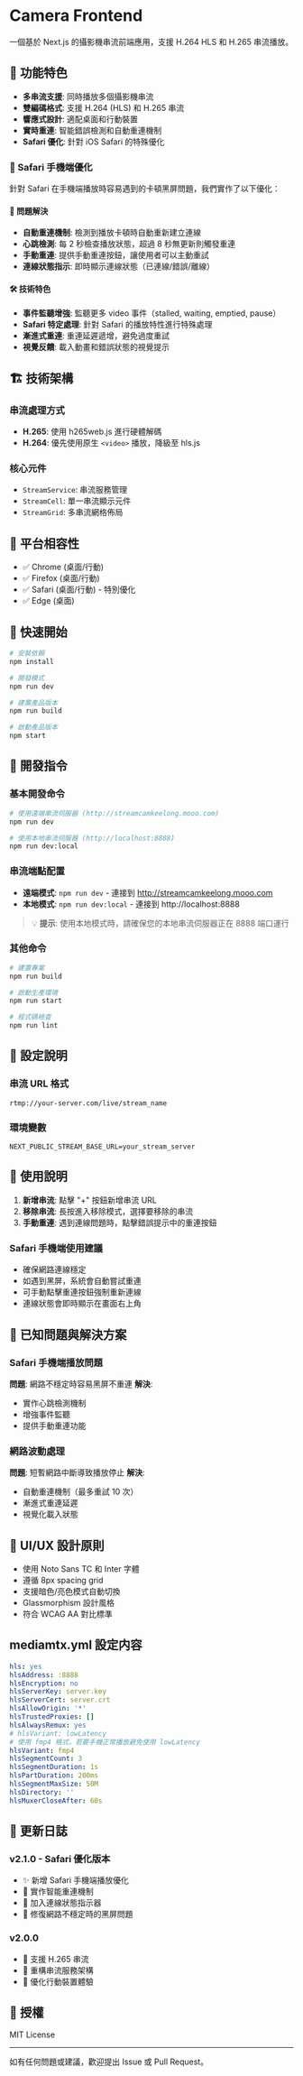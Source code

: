 # Camera Frontend

一個基於 Next.js 的攝影機串流前端應用，支援 H.264 HLS 和 H.265 串流播放。

## 🚀 功能特色

- **多串流支援**: 同時播放多個攝影機串流
- **雙編碼格式**: 支援 H.264 (HLS) 和 H.265 串流
- **響應式設計**: 適配桌面和行動裝置
- **實時重連**: 智能錯誤檢測和自動重連機制
- **Safari 優化**: 針對 iOS Safari 的特殊優化

### 🔧 Safari 手機端優化

針對 Safari 在手機端播放時容易遇到的卡頓黑屏問題，我們實作了以下優化：

#### 🎯 問題解決
- **自動重連機制**: 檢測到播放卡頓時自動重新建立連線
- **心跳檢測**: 每 2 秒檢查播放狀態，超過 8 秒無更新則觸發重連
- **手動重連**: 提供手動重連按鈕，讓使用者可以主動重試
- **連線狀態指示**: 即時顯示連線狀態（已連線/錯誤/離線）

#### 🛠️ 技術特色
- **事件監聽增強**: 監聽更多 video 事件（stalled, waiting, emptied, pause）
- **Safari 特定處理**: 針對 Safari 的播放特性進行特殊處理
- **漸進式重連**: 重連延遲遞增，避免過度重試
- **視覺反饋**: 載入動畫和錯誤狀態的視覺提示

## 🏗️ 技術架構

### 串流處理方式
- **H.265**: 使用 h265web.js 進行硬體解碼
- **H.264**: 優先使用原生 `<video>` 播放，降級至 hls.js

### 核心元件
- `StreamService`: 串流服務管理
- `StreamCell`: 單一串流顯示元件
- `StreamGrid`: 多串流網格佈局

## 📱 平台相容性

- ✅ Chrome (桌面/行動)
- ✅ Firefox (桌面/行動)
- ✅ Safari (桌面/行動) - 特別優化
- ✅ Edge (桌面)

## 🚀 快速開始

```bash
# 安裝依賴
npm install

# 開發模式
npm run dev

# 建置產品版本
npm run build

# 啟動產品版本
npm start
```

## 🚀 開發指令

### 基本開發命令
```bash
# 使用遠端串流伺服器 (http://streamcamkeelong.mooo.com)
npm run dev

# 使用本地串流伺服器 (http://localhost:8888)
npm run dev:local
```

### 串流端點配置
- **遠端模式**: `npm run dev` - 連接到 http://streamcamkeelong.mooo.com
- **本地模式**: `npm run dev:local` - 連接到 http://localhost:8888

> 💡 **提示**: 使用本地模式時，請確保您的本地串流伺服器正在 8888 端口運行

### 其他命令
```bash
# 建置專案
npm run build

# 啟動生產環境
npm run start

# 程式碼檢查
npm run lint
```

## 🔧 設定說明

### 串流 URL 格式
```
rtmp://your-server.com/live/stream_name
```

### 環境變數
```env
NEXT_PUBLIC_STREAM_BASE_URL=your_stream_server
```

## 📖 使用說明

1. **新增串流**: 點擊 "+" 按鈕新增串流 URL
2. **移除串流**: 長按進入移除模式，選擇要移除的串流
3. **手動重連**: 遇到連線問題時，點擊錯誤提示中的重連按鈕

### Safari 手機端使用建議
- 確保網路連線穩定
- 如遇到黑屏，系統會自動嘗試重連
- 可手動點擊重連按鈕強制重新連線
- 連線狀態會即時顯示在畫面右上角

## 🐛 已知問題與解決方案

### Safari 手機端播放問題
**問題**: 網路不穩定時容易黑屏不重連
**解決**: 
- 實作心跳檢測機制
- 增強事件監聽
- 提供手動重連功能

### 網路波動處理
**問題**: 短暫網路中斷導致播放停止
**解決**: 
- 自動重連機制（最多重試 10 次）
- 漸進式重連延遲
- 視覺化載入狀態

## 🎨 UI/UX 設計原則

- 使用 Noto Sans TC 和 Inter 字體
- 遵循 8px spacing grid
- 支援暗色/亮色模式自動切換
- Glassmorphism 設計風格
- 符合 WCAG AA 對比標準

## mediamtx.yml 設定内容
```yaml
hls: yes
hlsAddress: :8888
hlsEncryption: no
hlsServerKey: server.key
hlsServerCert: server.crt
hlsAllowOrigin: '*'
hlsTrustedProxies: []
hlsAlwaysRemux: yes
# hlsVariant: lowLatency
# 使用 fmp4 格式，若要手機正常播放避免使用 lowLatency
hlsVariant: fmp4
hlsSegmentCount: 3
hlsSegmentDuration: 1s
hlsPartDuration: 200ms
hlsSegmentMaxSize: 50M
hlsDirectory: ''
hlsMuxerCloseAfter: 60s
```

## 🔄 更新日誌

### v2.1.0 - Safari 優化版本
- ✨ 新增 Safari 手機端播放優化
- 🔧 實作智能重連機制
- 🎯 加入連線狀態指示器
- 🐛 修復網路不穩定時的黑屏問題

### v2.0.0
- 🎉 支援 H.265 串流
- 🔧 重構串流服務架構
- 📱 優化行動裝置體驗

## 📄 授權

MIT License

---

如有任何問題或建議，歡迎提出 Issue 或 Pull Request。